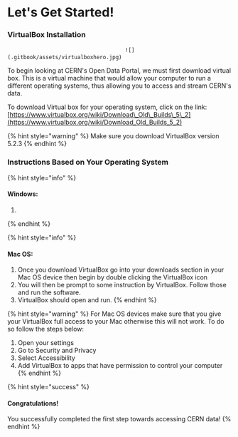 # Let's Get Started!

###                                             **VirtualBox Installation**

                                         ![](.gitbook/assets/virtualboxhero.jpg) 

To begin looking at CERN's Open Data Portal, we must first download virtual box. This is a virtual machine that would allow your computer to run a different operating systems, thus allowing you to access and stream CERN's data.  

To download Virtual box for your operating system, click on the link:   [https://www.virtualbox.org/wiki/Download\_Old\_Builds\_5\_2](https://www.virtualbox.org/wiki/Download_Old_Builds_5_2)

{% hint style="warning" %}
Make sure you download VirtualBox version 5.2.3 
{% endhint %}

###                      Instructions Based on Your Operating System

{% hint style="info" %}
#### Windows: 

1. 
{% endhint %}

{% hint style="info" %}
#### Mac OS:  

1. Once you download VirtualBox go into your downloads section in your Mac OS device then begin by double clicking the VirtualBox icon
2. You will then be prompt to some instruction by VirtualBox. Follow those and run the software. 
3. VirtualBox should open and run.
{% endhint %}

{% hint style="warning" %}
For Mac OS devices make sure that you give your VirtualBox full access to your Mac otherwise this will not work. To do so follow the steps below: 

1. Open your settings
2. Go to Security and Privacy 
3. Select Accessibility
4. Add VirtualBox to apps that have permission to control your computer 
{% endhint %}

{% hint style="success" %}
#### Congratulations!

You successfully completed the first step towards accessing CERN data!
{% endhint %}

